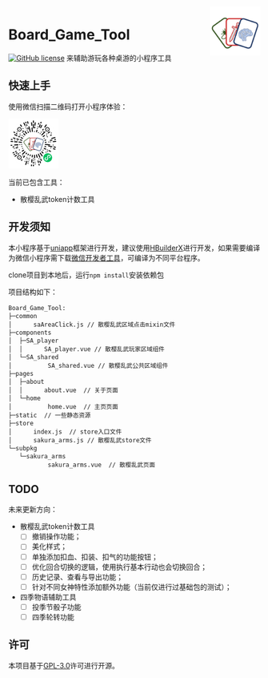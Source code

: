 
<img src="./static/logo.png" alt="Logo of the project" align="right" style="width:20%">

# Board_Game_Tool
 [![GitHub license](https://img.shields.io/github/license/RJiazhen/Board_Game_Tool)](https://github.com/RJiazhen/Board_Game_Tool/LICENSE)
来辅助游玩各种桌游的小程序工具

## 快速上手

使用微信扫描二维码打开小程序体验：

<img src="./static/wechat_QR_code.png" alt="Logo of the project" style="width:100px;">

当前已包含工具：
* 散樱乱武token计数工具

## 开发须知

本小程序基于[uniapp](https://uniapp.dcloud.net.cn/)框架进行开发，建议使用[HBuilderX](https://www.dcloud.io/hbuilderx.html)进行开发，如果需要编译为微信小程序需下载[微信开发者工具](https://developers.weixin.qq.com/miniprogram/dev/devtools/download.html)，可编译为不同平台程序。

clone项目到本地后，运行`npm install`安装依赖包

项目结构如下：
```
Board_Game_Tool:
├─common
│      saAreaClick.js // 散樱乱武区域点击mixin文件
├─components
│  ├─SA_player
│  │      SA_player.vue // 散樱乱武玩家区域组件
│  └─SA_shared
│          SA_shared.vue // 散樱乱武公共区域组件
├─pages
│  ├─about
│  │      about.vue  // 关于页面
│  └─home
│          home.vue  // 主页页面
├─static  // 一些静态资源
├─store
│      index.js  // store入口文件
│      sakura_arms.js // 散樱乱武store文件
└─subpkg
   └─sakura_arms
           sakura_arms.vue  // 散樱乱武页面

```

## TODO
未来更新方向：

- 散樱乱武token计数工具
  - [ ] 撤销操作功能；
  - [ ] 美化样式；
  - [ ] 单独添加扣血、扣装、扣气的功能按钮；
  - [ ] 优化回合切换的逻辑，使用执行基本行动也会切换回合；
  - [ ] 历史记录、查看与导出功能；
  - [ ] 针对不同女神特性添加额外功能（当前仅进行过基础包的测试）；

- 四季物语辅助工具
  - [ ] 投季节骰子功能
  - [ ] 四季轮转功能

## 许可

本项目基于[GPL-3.0](https://github.com/RJiazhen/Board_Game_Tool/blob/main/LICENSE)许可进行开源。
